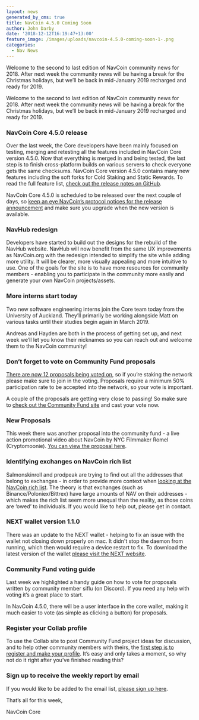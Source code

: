 ```yaml
---
layout: news
generated_by_cms: true
title: NavCoin 4.5.0 Coming Soon
author: John Darby
date: '2018-12-12T16:19:47+13:00'
feature_image: /images/uploads/navcoin-4.5.0-coming-soon-1-.png
categories:
  - Nav News
---
```

Welcome to the second to last edition of NavCoin community news for 2018. After next week the community news will be having a break for the Christmas holidays, but we’ll be back in mid-January 2019 recharged and ready for 2019. 

Welcome to the second to last edition of NavCoin community news for 2018. After next week the community news will be having a break for the Christmas holidays, but we’ll be back in mid-January 2019 recharged and ready for 2019. 

### NavCoin Core 4.5.0 release

Over the last week, the Core developers have been mainly focused on testing, merging and retesting all the features included in NavCoin Core version 4.5.0. Now that everything is merged in and being tested, the last step is to finish cross-platform builds on various servers to check everyone gets the same checksums. NavCoin Core version 4.5.0 contains many new features including the soft forks for Cold Staking and Static Rewards. To read the full feature list, [check out the release notes on GitHub](https://github.com/NAVCoin/navcoin-core/blob/master/doc/release-notes/release-notes-4.5.0.md).

NavCoin Core 4.5.0 is scheduled to be released over the next couple of days, so [keep an eye NavCoin’s protocol notices for the release announcement](https://navcoin.org/en/notices) and make sure you upgrade when the new version is available.

### NavHub redesign

Developers have started to build out the designs for the rebuild of the NavHub website. NavHub will now benefit from the same UX improvements as NavCoin.org with the redesign intended to simplify the site while adding more utility. It will be clearer, more visually appealing and more intuitive to use. One of the goals for the site is to have more resources for community members - enabling you to participate in the community more easily and generate your own NavCoin projects/assets. 

### More interns start today

Two new software engineering interns join the Core team today from the University of Auckland. They’ll primarily be working alongside Matt on various tasks until their studies begin again in March 2019. 

Andreas and Hayden are both in the process of getting set up, and next week we’ll let you know their nicknames so you can reach out and welcome them to the NavCoin community!

### Don’t forget to vote on Community Fund proposals

[There are now 12 proposals being voted on](https://www.navexplorer.com/community-fund/proposals/pending), so if you’re staking the network please make sure to join in the voting. Proposals require a minimum 50% participation rate to be accepted into the network, so your vote is important. 

A couple of the proposals are getting very close to passing! So make sure to [check out the Community Fund site](https://communityfund.nav.community/) and cast your vote now.

### New Proposals

This week there was another proposal into the community fund - a live action promotional video about NavCoin by NYC Filmmaker Romel (Cryptomoonie). [You can view the proposal here](https://communityfund.nav.community/discussion/0d840224788a076c466ee13913297d0d0d46ddd2967539bb9765d577a168d897).

### Identifying exchanges on NavCoin rich list

Salmonskinroll and prodpeak are trying to find out all the addresses that belong to exchanges - in order to provide more context when [looking at the NavCoin rich list](https://www.navexplorer.com/rich-list). The theory is that exchanges (such as Binance/Poloniex/Bittrex) have large amounts of NAV on their addresses - which makes the rich list seem more unequal than the reality, as those coins are ‘owed’ to individuals.
If you would like to help out, please get in contact.

### NEXT wallet version 1.1.0

There was an update to the NEXT wallet - helping to fix an issue with the wallet not closing down properly on mac. It didn't stop the daemon from running, which then would require a device restart to fix. To download the latest version of the wallet [please visit the NEXT website](https://next.navcommunity.net/).

### Community Fund voting guide

Last week we highlighted a handy guide on how to vote for proposals written by community member siflu (on Discord). If you need any help with voting it’s a great place to start.

In NavCoin 4.5.0, there will be a user interface in the core wallet, making it much easier to vote (as simple as clicking a button) for proposals.

### Register your Collab profile

To use the Collab site to post Community Fund project ideas for discussion, and to help other community members with theirs, the [first step is to register and make your profile](https://collab.navcoin.org/dashboard). It’s easy and only takes a moment, so why not do it right after you’ve finished reading this?

### Sign up to receive the weekly report by email

If you would like to be added to the email list, [please sign up here](http://eepurl.com/cGq92z).

That’s all for this week,

NavCoin Core
